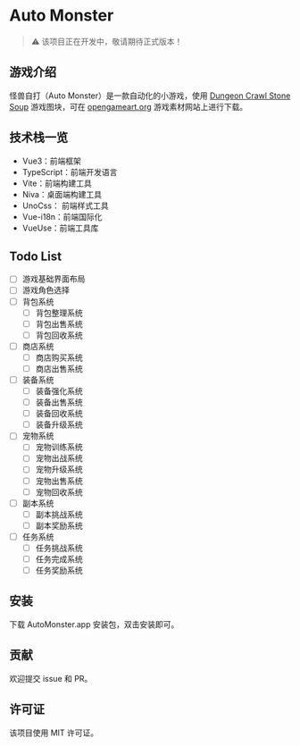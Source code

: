 # Auto Monster

> ⚠️ 该项目正在开发中，敬请期待正式版本！

## 游戏介绍

怪兽自打（Auto Monster）是一款自动化的小游戏，使用 [Dungeon Crawl Stone Soup](http://crawl.develz.org/wordpress/ ) 游戏图块，可在 [opengameart.org](https://opengameart.org/content/dungeon-crawl-32x32-tiles) 游戏素材网站上进行下载。

## 技术栈一览

- Vue3：前端框架
- TypeScript：前端开发语言
- Vite：前端构建工具
- Niva：桌面端构建工具
- UnoCss： 前端样式工具
- Vue-i18n：前端国际化
- VueUse：前端工具库

## Todo List

* [ ] 游戏基础界面布局
* [ ] 游戏角色选择
* [ ] 背包系统
  + [ ] 背包整理系统
  + [ ] 背包出售系统
  + [ ] 背包回收系统
* [ ] 商店系统
  + [ ] 商店购买系统
  + [ ] 商店出售系统
* [ ] 装备系统
  + [ ] 装备强化系统
  + [ ] 装备出售系统
  + [ ] 装备回收系统
  + [ ] 装备升级系统
* [ ] 宠物系统
  + [ ] 宠物训练系统
  + [ ] 宠物出战系统
  + [ ] 宠物升级系统
  + [ ] 宠物出售系统
  + [ ] 宠物回收系统
* [ ] 副本系统
  + [ ] 副本挑战系统
  + [ ] 副本奖励系统
* [ ] 任务系统
  + [ ] 任务挑战系统
  + [ ] 任务完成系统
  + [ ] 任务奖励系统

## 安装

下载 AutoMonster.app 安装包，双击安装即可。

## 贡献

欢迎提交 issue 和 PR。

## 许可证

该项目使用 MIT 许可证。
